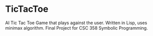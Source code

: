 # TicTacToe
AI Tic Tac Toe Game that plays against the user. Written in Lisp, uses minimax algorithm. Final Project for CSC 358 Symbolic Programming.
